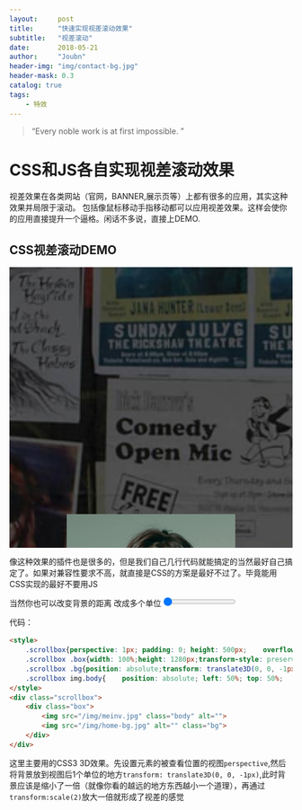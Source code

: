 ```yaml
---
layout:     post
title:      "快速实现视差滚动效果"
subtitle:   "视差滚动"
date:       2018-05-21
author:     "Joubn"
header-img: "img/contact-bg.jpg"
header-mask: 0.3
catalog: true
tags:
    - 特效
---
```


> “Every noble work is at first impossible. ”

# CSS和JS各自实现视差滚动效果

视差效果在各类网站（官网，BANNER,展示页等）上都有很多的应用，其实这种效果并局限于滚动。
包括像鼠标移动手指移动都可以应用视差效果。这样会使你的应用直接提升一个逼格。闲话不多说，直接上DEMO.

## CSS视差滚动DEMO

<div class="scrollbox">
     <style type="text/css">
     	.scrollbox{perspective: 1px; padding: 0; height: 500px;    overflow: auto; overflow-x: hidden;}
     	.scrollbox .box{width: 100%;height: 1280px;transform-style: preserve-3d;position: relative;}
     	.scrollbox .bg{position: absolute;transform: translate3D(0, 0, -1px) scale(2); width: 100%; height: 100%;object-fit: cover;  }
     	.scrollbox img.body{    position: absolute; left: 50%; top: 50%;    transform: translate(-50%,-50%); }
     </style>
    <div class="box">
        <img src="/img/meinv.jpg" class="body" alt="">
        <img src="/img/home-bg.jpg" alt="" class="bg">
    </div>
</div>

像这种效果的插件也是很多的，但是我们自己几行代码就能搞定的当然最好自己搞定了。如果对兼容性要求不高，就直接是CSS的方案是最好不过了。毕竟能用CSS实现的最好不要用JS

当然你也可以改变背景的距离 改成多个单位
<input type="range" max="10" value="0" style="margin:0 auto;" onchange="demo(this)" />
<script type="text/javascript">
	function demo(obj){
		var val = Number(obj.value)+1
		var bgObj = document.querySelector('.scrollbox .bg')
		bgObj.style.transform = 'translate3D(0, 0, -'+val+'px) scale(2)'
	}
</script>

代码：
```html
<style>
    .scrollbox{perspective: 1px; padding: 0; height: 500px;    overflow: auto; overflow-x: hidden;}
    .scrollbox .box{width: 100%;height: 1280px;transform-style: preserve-3d;position: relative;}
    .scrollbox .bg{position: absolute;transform: translate3D(0, 0, -1px) scale(2); width: 100%; height: 100%;object-fit: cover;  }
    .scrollbox img.body{    position: absolute; left: 50%; top: 50%;    transform: translate(-50%,-50%); }
</style>
<div class="scrollbox">
    <div class="box">
        <img src="/img/meinv.jpg" class="body" alt="">
        <img src="/img/home-bg.jpg" alt="" class="bg">
    </div>
</div>
```

这里主要用的CSS3 3D效果。先设置元素的被查看位置的视图`perspective`,然后将背景放到视图后1个单位的地方`transform: translate3D(0, 0, -1px)`,此时背景应该是缩小了一倍（就像你看的越远的地方东西越小一个道理），再通过`transform:scale(2)`放大一倍就形成了视差的感觉







